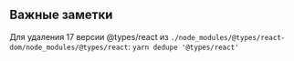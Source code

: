 ## Важные заметки

Для удаления 17 версии @types/react из `./node_modules/@types/react-dom/node_modules/@types/react`:
`yarn dedupe '@types/react'`
